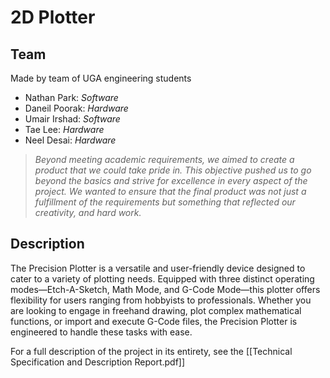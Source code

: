 # 2D Plotter

## **Team**
Made by team of UGA engineering students
- Nathan Park: *Software*
- Daneil Poorak: *Hardware*
- Umair Irshad: *Software*
- Tae Lee: *Hardware*
- Neel Desai: *Hardware*

>*Beyond meeting academic requirements, we aimed to create a product that we could take pride in. This objective pushed us to go beyond the basics and strive for excellence in every aspect of the project. We wanted to ensure that the final product was not just a fulfillment of the requirements but something that reflected our creativity, and hard work.*

## **Description**
The Precision Plotter is a versatile and user-friendly device designed to cater to a variety of plotting needs. Equipped with three distinct operating modes—Etch-A-Sketch, Math Mode, and G-Code Mode—this plotter offers flexibility for users ranging from hobbyists to professionals. Whether you are looking to engage in freehand drawing, plot complex mathematical functions, or import and execute G-Code files, the Precision Plotter is engineered to handle these tasks with ease.


For a full description of the project in its entirety, see the [[Technical Specification and Description Report.pdf]]
